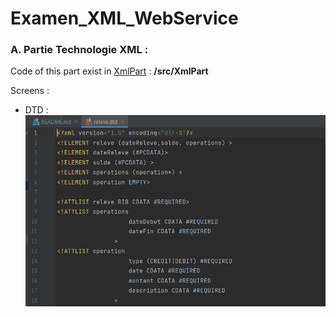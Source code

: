 # Examen_XML_WebService
<div>
<h3>A. Partie Technologie XML :</h3>
<p>Code of this part exist in <a href="https://github.com/Moroccan-Ghost/Examen_XML_WebService/tree/master/src/XmlPart">XmlPart</a> : <b>/src/XmlPart</b></p>
Screens : 
<ul>
    <li>
        DTD : 
        <img src="/src/screens/dtd.PNG">
    </li>
</ul>
</div>

